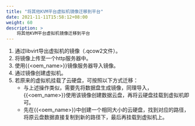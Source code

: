 ```yaml
---
title: "将其他KVM平台虚拟机镜像迁移到平台"
date: 2021-11-11T15:58:12+08:00
weight: 60
description: >
    将其他KVM平台虚拟机镜像迁移到平台
---
```


1. 通过libvirt导出虚拟机的镜像（.qcow2文件）。
2. 将镜像上传至一个http服务器中。
3. 使用{{<oem_name>}}镜像服务器导入镜像。
4. 通过镜像创建虚拟机。
5. 若原来的虚拟机挂载了云硬盘，可按照以下方式迁移：
   - 与上述操作类似，需要先将数据盘生成镜像，同理导入，{{<oem_name>}}使用该镜像创建数据云盘，再将云硬盘挂载到虚拟机即可。
   - 先在{{<oem_name>}}中创建一个相同大小的云硬盘，找到对应的路径，将原云盘数据直接复制到新的路径下，最后再挂载到虚拟机上。 
